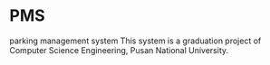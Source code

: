 # PMS
parking management system 
This system is a graduation project of Computer Science Engineering, Pusan National University.
